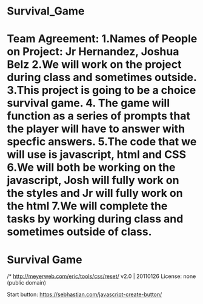 
# Survival_Game
Team Agreement:
1.Names of People on Project: Jr Hernandez, Joshua Belz
2.We will work on the project during class and sometimes outside.
3.This project is going to be a choice survival game.
4. The game will function as a series of prompts that the player will have to answer with specfic answers.
5.The code that we will use is javascript, html and CSS
6.We will both be working on the javascript, Josh will fully work on the styles and Jr will fully work on the html
7.We will complete the tasks by working during class and sometimes outside of class.
=======
# Survival Game
/* http://meyerweb.com/eric/tools/css/reset/ 
   v2.0 | 20110126
   License: none (public domain)

Start button:
https://sebhastian.com/javascript-create-button/